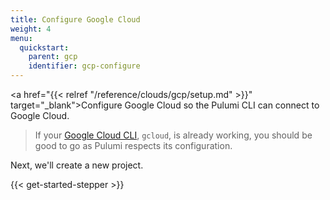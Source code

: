 ```yaml
---
title: Configure Google Cloud
weight: 4
menu:
  quickstart:
    parent: gcp
    identifier: gcp-configure
---
```


<!-- TODO inline a streamlined version of configuring the cloud here. -->

<a href="{{< relref "/reference/clouds/gcp/setup.md" >}}" target="_blank">Configure Google Cloud</a> so the Pulumi CLI can connect to Google Cloud.

> If your <a href="https://cloud.google.com/sdk/gcloud/" target="_blank">Google Cloud CLI</a>, `gcloud`, is already working, you should be good to go as Pulumi respects its configuration.

Next, we'll create a new project.

{{< get-started-stepper >}}
